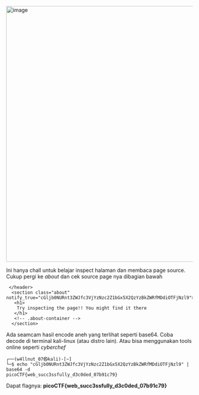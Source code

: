 <img width="948" height="691" alt="image" src="https://github.com/user-attachments/assets/26393085-fe83-4ac5-8dbb-ef435055b348" />

Ini hanya chall untuk belajar inspect halaman dan membaca page source. Cukup pergi ke _about_ dan cek source page nya dibagian bawah

```
 </header>
  <section class="about" notify_true="cGljb0NURnt3ZWJfc3VjYzNzc2Z1bGx5X2QzYzBkZWRfMDdiOTFjNzl9">
   <h1>
    Try inspecting the page!! You might find it there
   </h1>
   <!-- .about-container -->
  </section>
```
Ada seamcam hasil encode aneh yang terlihat seperti base64. Coba decode di terminal kali-linux (atau distro lain). Atau bisa menggunakan tools online seperti _cyberchef_

```
┌──(w4llnut_07㉿kali)-[~]
└─$ echo "cGljb0NURnt3ZWJfc3VjYzNzc2Z1bGx5X2QzYzBkZWRfMDdiOTFjNzl9" | base64 -d
picoCTF{web_succ3ssfully_d3c0ded_07b91c79}    
```
Dapat flagnya: **picoCTF{web_succ3ssfully_d3c0ded_07b91c79}**
